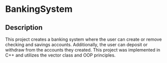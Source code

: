 # BankingSystem

## Description
This project creates a banking system where the user can create or remove checking and savings accounts. Additionally, the user can deposit or withdraw from the accounts they created. This project was implemented in C++ and utilizes the vector class and OOP principles.
